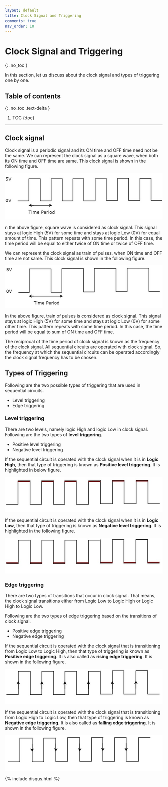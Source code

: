 ```yaml
---
layout: default
title: Clock Signal and Triggering
comments: true
nav_order: 10
---
```


# Clock Signal and Triggering
{: .no_toc }

In this section, let us discuss about the clock signal and types of triggering one by one.

## Table of contents
{: .no_toc .text-delta }

1. TOC
{:toc}

---



## Clock signal

Clock signal is a periodic signal and its ON time and OFF time need not be the same. 
We can represent the clock signal as a square wave, when both its ON time and OFF time are same. 
This clock signal is shown in the following figure.

<div style="text-align:center"><img src="/assets/images/clock_signal.jpg" /></div>

n the above figure, square wave is considered as clock signal. This signal stays at logic High (5V) for some time and stays at logic Low (0V) for equal amount of time. This pattern repeats with some time period. In this case, the time period will be equal to either twice of ON time or twice of OFF time.

We can represent the clock signal as train of pulses, when ON time and OFF time are not same. This clock signal is shown in the following figure.

<div style="text-align:center"><img src="/assets/images/train_of_pulses.jpg" /></div>

In the above figure, train of pulses is considered as clock signal. This signal stays at logic High (5V) for some time and stays at logic Low (0V) for some other time. This pattern repeats with some time period. In this case, the time period will be equal to sum of ON time and OFF time.

The reciprocal of the time period of clock signal is known as the frequency of the clock signal. All sequential circuits are operated with clock signal. So, the frequency at which the sequential circuits can be operated accordingly the clock signal frequency has to be chosen.

## Types of Triggering

Following are the two possible types of triggering that are used in sequential circuits.

* Level triggering
* Edge triggering

### Level triggering

There are two levels, namely logic High and logic Low in clock signal. Following are the two types of **level triggering**.

* Positive level triggering
* Negative level triggering

If the sequential circuit is operated with the clock signal when it is in **Logic High**, then that type of triggering is known as **Positive level triggering**. It is highlighted in below figure.
<div style="text-align:center"><img src="/assets/images/level_triggering.jpg" /></div>

If the sequential circuit is operated with the clock signal when it is in **Logic Low**, then that type of triggering is known as **Negative level triggering**. It is highlighted in the following figure.

<div style="text-align:center"><img src="/assets/images/negative_level_triggering.jpg" /></div>

### Edge triggering

There are two types of transitions that occur in clock signal. That means, the clock signal transitions either from Logic Low to Logic High or Logic High to Logic Low.

Following are the two types of edge triggering based on the transitions of clock signal.

* Positive edge triggering
* Negative edge triggering

If the sequential circuit is operated with the clock signal that is transitioning from Logic Low to Logic High, then that type of triggering is known as **Positive edge triggering**. It is also called as **rising edge triggering**. It is shown in the following figure.

<div style="text-align:center"><img src="/assets/images/positive_edge_triggering.jpg" /></div>

If the sequential circuit is operated with the clock signal that is transitioning from Logic High to Logic Low, then that type of triggering is known as **Negative edge triggering**. It is also called as **falling edge triggering**. It is shown in the following figure.

<div style="text-align:center"><img src="/assets/images/negative_edge_triggering.jpg" /></div>


{% include disqus.html %}

